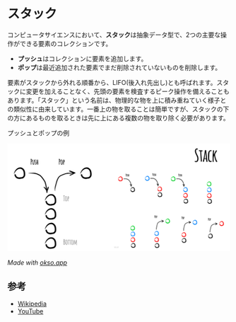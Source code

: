 # スタック

コンピュータサイエンスにおいて、**スタック**は抽象データ型で、2つの主要な操作ができる要素のコレクションです。

- **プッシュ**はコレクションに要素を追加します。
- **ポップ**は最近追加された要素でまだ削除されていないものを削除します。

要素がスタックから外れる順番から、LIFO(後入れ先出し)とも呼ばれます。スタックに変更を加えることなく、先頭の要素を検査するピーク操作を備えることもあります。「スタック」という名前は、物理的な物を上に積み重ねていく様子との類似性に由来しています。一番上の物を取ることは簡単ですが、スタックの下の方にあるものを取るときは先に上にある複数の物を取り除く必要があります。

プッシュとポップの例

![Stack](./images/stack.jpeg)

_Made with [okso.app](https://okso.app)_

## 参考

- [Wikipedia](<https://en.wikipedia.org/wiki/Stack_(abstract_data_type)>)
- [YouTube](https://www.youtube.com/watch?v=wjI1WNcIntg&list=PLLXdhg_r2hKA7DPDsunoDZ-Z769jWn4R8&index=3&)
